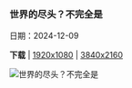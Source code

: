 ### 世界的尽头？不完全是

日期：2024-12-09

**下载**  |  [1920x1080](https://cn.bing.com/th?id=OHR.CornwallSnow_ZH-CN8407245245_1920x1080.jpg)  |  [3840x2160](https://cn.bing.com/th?id=OHR.CornwallSnow_ZH-CN8407245245_UHD.jpg)

![世界的尽头？不完全是](https://cn.bing.com/th?id=OHR.CornwallSnow_ZH-CN8407245245_1920x1080.jpg "被雪覆盖的康沃尔天涯海角小径，康沃尔郡兰德恩德，英格兰 (© Josef FitzGerald-Patrick/Getty Images)")

